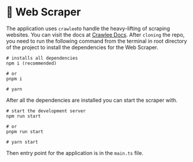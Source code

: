 # 🤖 Web Scraper

The application uses `crawlee`to handle the heavy-lifting of scraping websites. You can visit the docs at [Crawlee Docs](https://crawlee.dev/). After `cloning` the repo, you need to run the following command from the terminal in root directory of the project to install the dependencies for the Web Scraper.

```
# installs all dependencies
npm i (recommended)

# or
pnpm i

# yarn
```

After all the dependencies are installed you can start the scraper with.

```
# start the development server
npm run start

# or
pnpm run start

# yarn start
```

Then entry point for the application is in the `main.ts` file.
